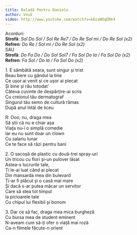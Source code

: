 ```yaml
---
title: Baladă Pentru Daniela
author: Vouă
video: http://www.youtube.com/watch?v=k6zaWOqDRK4
---
```


Acorduri:  
**Strofă**: *Sol Do Sol / Sol Re Re7 / Do Re Sol mi / Do Re Sol (x2)*  
**Refren**: *Do Re / Sol mi / Do Re Sol (x2)*  
SAU  
**Strofă**: *Do Fa Do / Do Sol Sol7 / Fa Sol Do la / Fa Sol Do (x2)*  
**Refren**: *Fa Sol / Do la / Fa Sol Do (x2)*  

1\. E sâmbătă seara, sunt singur și trist  
Beau bere cu gândul la tine  
Ce ușor ai venit și ce ușor ai plecat  
Și bine și rău totodat'  
Câteva cuvinte de despărțire-ai scris  
Cu creionul tău dermatograf  
Singurul tău semn de cultură rămas  
După anul întâi de liceu  

R: Ooo, nu, draga mea  
Să știi că nu e chiar așa  
Viața nu-i o simplă comedie  
Iar eu nu sunt doar un clown  
Cu salariu lunar  
Ce te face să râzi pentru bani  

2\. O sacoșă de plastic cu două-trei spray-uri  
Un tricou cu flori și-un pulover lăsat  
Astea-s lucrurile tale,  
Ți le-ai luat când ai plecat  
Din mansarda mea din bulevard  
Ți-ar fi plăcut și o casă mai mare  
Și dacă s-ar putea măcar un servitor  
Care să stea tot timpul  
la picioarele tale  
Cu chipul lui flexibil și bonom  

3\. Dar ce să fac, draga mea mica burgheză  
Cu bursa mea de student eminent  
N-aveam cum să-ți ofer o viață mai roză  
Ca-n filmele făcute-n orient  
